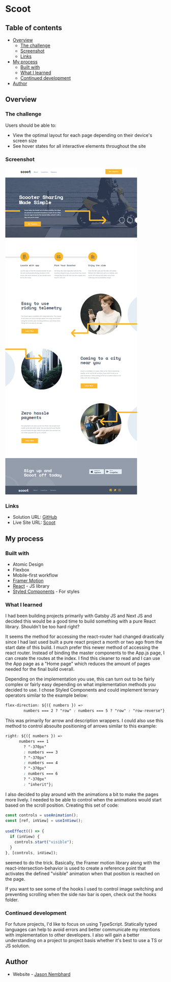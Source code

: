 # Scoot

## Table of contents

- [Overview](#overview)
  - [The challenge](#the-challenge)
  - [Screenshot](#screenshot)
  - [Links](#links)
- [My process](#my-process)
  - [Built with](#built-with)
  - [What I learned](#what-i-learned)
  - [Continued development](#continued-development)
- [Author](#author)

## Overview

### The challenge

Users should be able to:

- View the optimal layout for each page depending on their device's screen size
- See hover states for all interactive elements throughout the site

### Screenshot

![Scoot Photo](./public/assets/scoot-screenshot.png)

### Links

- Solution URL: [GitHub](https://github.com/jNembhard/scoot)
- Live Site URL: [Scoot](https://scoot-pi.vercel.app)

## My process

### Built with

- Atomic Design
- Flexbox
- Mobile-first workflow
- [Framer Motion](https://www.framer.com/)
- [React](https://reactjs.org/) - JS library
- [Styled Components](https://styled-components.com/) - For styles

### What I learned

I had been building projects primarily with Gatsby JS and Next JS and decided this would be a good time to build something with a pure React library. Shouldn't be too hard right?

It seems the method for accessing the react-router had changed drastically since I had last used built a pure react project a month or two ago from the start date of this build. I much prefer this newer method of accessing the react router. Instead of binding the master components to the App.js page, I can create the routes at the index. I find this cleaner to read and I can use the App page as a "Home page" which reduces the amount of pages needed for the final build overall.

Depending on the implementation you use, this can turn out to be fairly complex or fairly easy depending on what implementation methods you decided to use. I chose Styled Components and could implement ternary operators similar to the example below:

```css
flex-direction: ${({ numbers }) =>
        numbers === 2 ? "row" : numbers === 5 ? "row" : "row-reverse"};
```

This was primarily for arrow and description wrappers. I could also use this method to control absoulte positioning of arrows similar to this example:

```css
right: ${({ numbers }) =>
      numbers === 1
        ? "-370px"
        : numbers === 3
        ? "-370px"
        : numbers === 4
        ? "-370px"
        : numbers === 6
        ? "-370px"
        : "inherit"};
```

I also decided to play around with the animations a bit to make the pages more lively. I needed to be able to control when the animations would start based on the scroll position. Creating this set of code:

```js
const controls = useAnimation();
const [ref, inView] = useInView();

useEffect(() => {
  if (inView) {
    controls.start("visible");
  }
}, [controls, inView]);
```

seemed to do the trick. Basically, the Framer motion library along with the react-intersection-behavior is used to create a reference point that activates the defined "visible" animation when that position is reached on the page.

If you want to see some of the hooks I used to control image switching and preventing scrolling when the side nav bar is open, check out the hooks folder.

### Continued development

For future projects, I'd like to focus on using TypeScript. Statically typed languages can help to avoid errors and better communicate my intentions with implementation to other developers. I also will gain a better understanding on a project to project basis whether it's best to use a TS or JS solution.

## Author

- Website - [Jason Nembhard](https://www.jasonnembhard.com)
